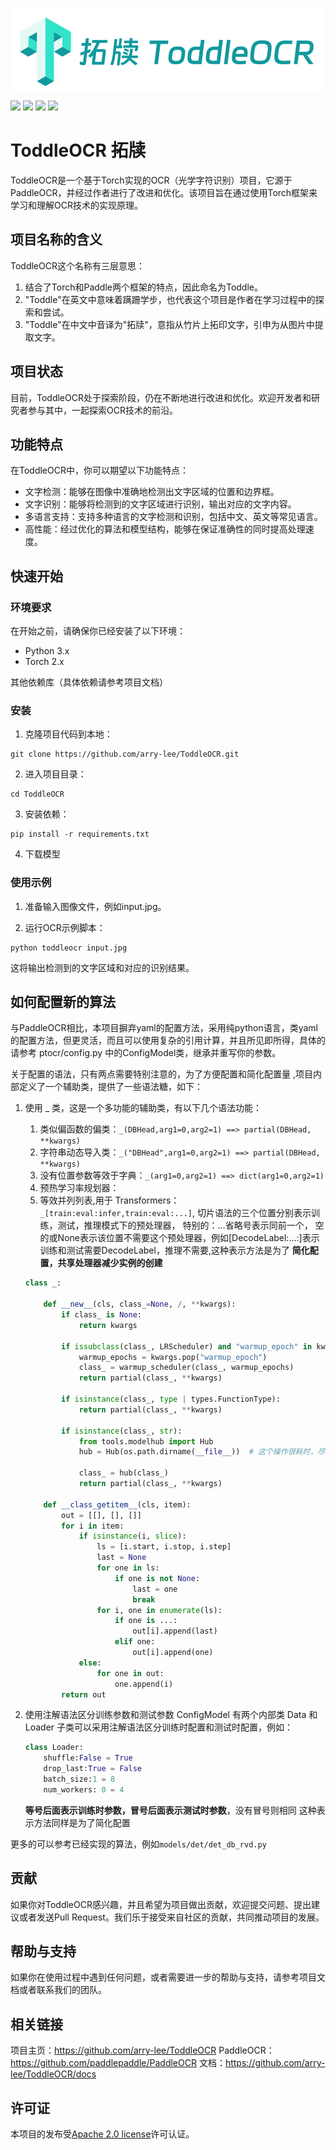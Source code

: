 <p align="center">
 <img src="docs/toddleocr.png" align="middle" width = "600"/>
<p align="center">
<p align="left">
    <a href="./LICENSE"><img src="https://img.shields.io/badge/license-Apache%202-dfd.svg"></a>
    <a href=""><img src="https://img.shields.io/badge/python-3.7+-aff.svg"></a>
    <a href=""><img src="https://img.shields.io/badge/os-linux%2C%20win%2C%20mac-pink.svg"></a>
    <a href="https://github.com/arry-lee/ToddleOCR/stargazers"><img src="https://img.shields.io/github/stars/arry-lee/ToddleOCR?color=ccf"></a>
</p>

# ToddleOCR 拓牍

ToddleOCR是一个基于Torch实现的OCR（光学字符识别）项目，它源于PaddleOCR，并经过作者进行了改进和优化。该项目旨在通过使用Torch框架来学习和理解OCR技术的实现原理。

## 项目名称的含义

ToddleOCR这个名称有三层意思：

1. 结合了Torch和Paddle两个框架的特点，因此命名为Toddle。
2. "Toddle"在英文中意味着蹒跚学步，也代表这个项目是作者在学习过程中的探索和尝试。
3. "Toddle"在中文中音译为"拓牍"，意指从竹片上拓印文字，引申为从图片中提取文字。

## 项目状态

目前，ToddleOCR处于探索阶段，仍在不断地进行改进和优化。欢迎开发者和研究者参与其中，一起探索OCR技术的前沿。

## 功能特点

在ToddleOCR中，你可以期望以下功能特点：

- 文字检测：能够在图像中准确地检测出文字区域的位置和边界框。
- 文字识别：能够将检测到的文字区域进行识别，输出对应的文字内容。
- 多语言支持：支持多种语言的文字检测和识别，包括中文、英文等常见语言。
- 高性能：经过优化的算法和模型结构，能够在保证准确性的同时提高处理速度。

## 快速开始

### 环境要求

在开始之前，请确保你已经安装了以下环境：

* Python 3.x
* Torch 2.x

其他依赖库（具体依赖请参考项目文档）

### 安装

1. 克隆项目代码到本地：

```shell
git clone https://github.com/arry-lee/ToddleOCR.git
```

2. 进入项目目录：

```shell
cd ToddleOCR
```

3. 安装依赖：

```shell
pip install -r requirements.txt
```

4. 下载模型

### 使用示例

1. 准备输入图像文件，例如input.jpg。

2. 运行OCR示例脚本：

```shell
python toddleocr input.jpg
```

这将输出检测到的文字区域和对应的识别结果。

## 如何配置新的算法

与PaddleOCR相比，本项目摒弃yaml的配置方法，采用纯python语言，类yaml的配置方法，但更灵活，而且可以使用复杂的引用计算，并且所见即所得，具体的请参考
ptocr/config.py 中的ConfigModel类，继承并重写你的参数。

关于配置的语法，只有两点需要特别注意的，为了方便配置和简化配置量 ,项目内部定义了一个辅助类，提供了一些语法糖，如下：

1. 使用 _ 类，这是一个多功能的辅助类，有以下几个语法功能：
    1. 类似偏函数的偏类：`_(DBHead,arg1=0,arg2=1) ==> partial(DBHead, **kwargs)`
    2. 字符串动态导入类：`_("DBHead",arg1=0,arg2=1) ==> partial(DBHead, **kwargs)`
    3. 没有位置参数等效于字典：`_(arg1=0,arg2=1) ==> dict(arg1=0,arg2=1)`
    4. 预热学习率规划器：
    5. 等效并列列表,用于 Transformers： `_[train:eval:infer,train:eval:...]`,
       切片语法的三个位置分别表示训练，测试，推理模式下的预处理器，
       特别的：...省略号表示同前一个，
       空的或None表示该位置不需要这个预处理器，例如[DecodeLabel:...:]表示训练和测试需要DecodeLabel，推理不需要,这种表示方法是为了
       **简化配置，共享处理器减少实例的创建**

    ```python
    class _:
    
        def __new__(cls, class_=None, /, **kwargs):
            if class_ is None:
                return kwargs
    
            if issubclass(class_, LRScheduler) and "warmup_epoch" in kwargs:
                warmup_epochs = kwargs.pop("warmup_epoch")
                class_ = warmup_scheduler(class_, warmup_epochs)
                return partial(class_, **kwargs)
    
            if isinstance(class_, type | types.FunctionType):
                return partial(class_, **kwargs)
    
            if isinstance(class_, str):
                from tools.modelhub import Hub
                hub = Hub(os.path.dirname(__file__))  # 这个操作很耗时，尽量不使用字符串形式的导入
    
                class_ = hub(class_)
                return partial(class_, **kwargs)
    
        def __class_getitem__(cls, item):
            out = [[], [], []]
            for i in item:
                if isinstance(i, slice):
                    ls = [i.start, i.stop, i.step]
                    last = None
                    for one in ls:
                        if one is not None:
                            last = one
                            break
                    for i, one in enumerate(ls):
                        if one is ...:
                            out[i].append(last)
                        elif one:
                            out[i].append(one)
                else:
                    for one in out:
                        one.append(i)
            return out
    ```

2. 使用注解语法区分训练参数和测试参数
   ConfigModel 有两个内部类 Data 和 Loader 子类可以采用注解语法区分训练时配置和测试时配置，例如：
    ```python
    class Loader:
        shuffle:False = True
        drop_last:True = False
        batch_size:1 = 8
        num_workers: 0 = 4
   ```
   **等号后面表示训练时参数，冒号后面表示测试时参数**，没有冒号则相同
   这种表示方法同样是为了简化配置

更多的可以参考已经实现的算法，例如`models/det/det_db_rvd.py`

## 贡献

如果你对ToddleOCR感兴趣，并且希望为项目做出贡献，欢迎提交问题、提出建议或者发送Pull Request。我们乐于接受来自社区的贡献，共同推动项目的发展。

## 帮助与支持

如果你在使用过程中遇到任何问题，或者需要进一步的帮助与支持，请参考项目文档或者联系我们的团队。

## 相关链接

项目主页：https://github.com/arry-lee/ToddleOCR
PaddleOCR：https://github.com/paddlepaddle/PaddleOCR
文档：https://github.com/arry-lee/ToddleOCR/docs

## 许可证

本项目的发布受<a href="https://github.com/arry-lee/ToddleOCR/blob/torchocr/LICENSE">Apache 2.0 license</a>许可认证。

